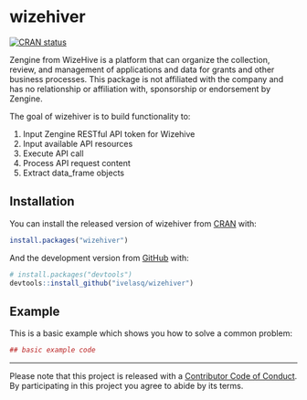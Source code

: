 
<!-- README.md is generated from README.Rmd. Please edit that file -->
wizehiver
=========

[![CRAN status](https://www.r-pkg.org/badges/version/wizehiver)](https://cran.r-project.org/package=wizehiver)

Zengine from WizeHive is a platform that can organize the collection, review, and management of applications and data for grants and other business processes. This package is not affiliated with the company and has no relationship or affiliation with, sponsorship or endorsement by Zengine.

The goal of wizehiver is to build functionality to:

1.  Input Zengine RESTful API token for Wizehive
2.  Input available API resources
3.  Execute API call
4.  Process API request content
5.  Extract data\_frame objects

Installation
------------

You can install the released version of wizehiver from [CRAN](https://CRAN.R-project.org) with:

``` r
install.packages("wizehiver")
```

And the development version from [GitHub](https://github.com/) with:

``` r
# install.packages("devtools")
devtools::install_github("ivelasq/wizehiver")
```

Example
-------

This is a basic example which shows you how to solve a common problem:

``` r
## basic example code
```

------------------------------------------------------------------------

Please note that this project is released with a [Contributor Code of Conduct](CODE_OF_CONDUCT.md). By participating in this project you agree to abide by its terms.
